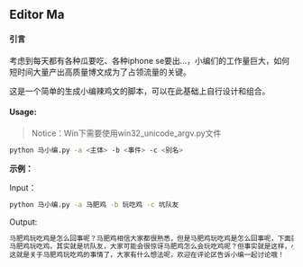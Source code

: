 ## Editor Ma

#### 引言

考虑到每天都有各种瓜要吃、各种iphone se要出...，小编们的工作量巨大，如何短时间大量产出高质量博文成为了占领流量的关键。



这是一个简单的生成小编辣鸡文的脚本，可以在此基础上自行设计和组合。



#### Usage: 

> Notice：Win下需要使用win32_unicode_argv.py文件

```bash
python 马小编.py -a <主体> -b <事件> -c <别名>
```



**示例：**

Input：

```bash
python 马小编.py -a 马肥鸡 -b 玩吃鸡 -c 坑队友
```

Output:

```bash
马肥鸡玩吃鸡是怎么回事呢？马肥鸡相信大家都很熟悉，但是马肥鸡玩吃鸡是怎么回事呢，下面就让小编带大家一起了解吧。
马肥鸡玩吃鸡，其实就是坑队友，大家可能会很惊讶马肥鸡怎么会玩吃鸡呢？但事实就是这样，小编也感到非常惊讶。
这就是关于马肥鸡玩吃鸡的事情了，大家有什么想法呢，欢迎在评论区告诉小编一起讨论哦！
```

